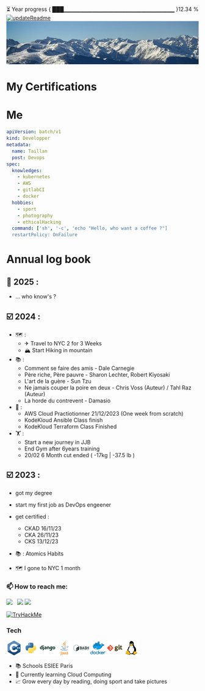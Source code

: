 ⏳ Year progress { ███▁▁▁▁▁▁▁▁▁▁▁▁▁▁▁▁▁▁▁▁▁▁▁▁▁▁▁ }12.34 % 
[![updateReadme](https://github.com/Taillan/Taillan/actions/workflows/UpdateReadme.yml/badge.svg)](https://github.com/Taillan/Taillan/actions/workflows/UpdateReadme.yml)
<code><img src="asset/landscape.jpg"></code>

# My Certifications

<p align="center">

<!--START_SECTION:badges-->
<!--END_SECTION:badges-->

</p>

# Me

```yaml
apiVersion: batch/v1
kind: Developper
metadata:
  name: Taillan
  post: Devops
spec:
  knowledges:
    - kubernetes
    - AWS
    - gitlabCI
    - docker
  hobbies:
    - sport
    - photography
    - ethicalHacking
  command: ['sh', '-c', 'echo "Hello, who want a coffee ?"]
  restartPolicy: OnFailure
```

# Annual log book

## 📆 2025 :
- ... who know's ?

## ☑️ 2024 :
- 🗺️ :
  - ✈ Travel to NYC 2 for 3 Weeks
  - 🏔️ Start Hiking in mountain
- 📚 :
   - Comment se faire des amis - Dale Carnegie
   - Père riche, Père pauvre - Sharon Lechter, Robert Kiyosaki
   - L'art de la guère - Sun Tzu
   - Ne jamais couper la poire en deux - Chris Voss (Auteur) / Tahl Raz (Auteur)
   - La horde du contrevent - Damasio
- 🚀 :
   - AWS Cloud Practiotionner 21/12/2023 (One week from scratch)
   - KodeKloud Ansible Class finish
   - KodeKloud Terraform Class Finished
- 🏋️ :
   - Start a new journey in JJB
   - End Gym after 6years training 
   - 20/02 6 Month cut ended ( -17kg | -37.5 lb )
 
## ☑️ 2023 :
- got my degree
- start my first job as DevOps engeener
- get certified :
  - CKAD 16/11/23
  - CKA  26/11/23
  - CKS 13/12/23
- 📚 :
    Atomics Habits

- 🗺️ I gone to NYC 1 month

### 📫 How to reach me:
[<img src="https://img.icons8.com/color/48/000000/linkedin.png" width="3.5%"/>](https://www.linkedin.com/in/mathieu-taillandier/)   &nbsp; ![](https://img.shields.io/badge/TryHackMe-212C42.svg?style=for-the-badge&logo=TryHackMe&logoColor=white) ![](https://komarev.com/ghpvc/?username=Taillan&label=Profile%20Visits&color=blue&style=for-the-badge)  &nbsp; 

[<img src="https://tryhackme-badges.s3.amazonaws.com/math.tail.png" alt="TryHackMe"/>](https://tryhackme.com/p/math.tail)

<!--<p align="center">
  <img align="center" src="https://github-readme-stats.vercel.app/api?username=Taillan" alt="Taillan Github Stats"></img>
</p>-->



### Tech

<p align="left">
    <code><img height="40" src="https://raw.githubusercontent.com/github/explore/80688e429a7d4ef2fca1e82350fe8e3517d3494d/topics/cpp/cpp.png"></code>
    <code><img height="40" src="https://raw.githubusercontent.com/github/explore/80688e429a7d4ef2fca1e82350fe8e3517d3494d/topics/python/python.png"></code>
    <code><img height="40" src="https://raw.githubusercontent.com/github/explore/80688e429a7d4ef2fca1e82350fe8e3517d3494d/topics/django/django.png"></code>
    <code><img height="40" src="https://raw.githubusercontent.com/github/explore/80688e429a7d4ef2fca1e82350fe8e3517d3494d/topics/java/java.png"></code>
    <code><img height="40" src="https://raw.githubusercontent.com/github/explore/80688e429a7d4ef2fca1e82350fe8e3517d3494d/topics/bash/bash.png"></code>
    <code><img height="40" src="https://raw.githubusercontent.com/github/explore/80688e429a7d4ef2fca1e82350fe8e3517d3494d/topics/docker/docker.png"></code>
    <code><img height="40" src="https://raw.githubusercontent.com/github/explore/80688e429a7d4ef2fca1e82350fe8e3517d3494d/topics/git/git.png"></code>
    <code><img height="40" src="https://raw.githubusercontent.com/github/explore/80688e429a7d4ef2fca1e82350fe8e3517d3494d/topics/linux/linux.png"></code>
  </p>

- :books: Schools ESIEE Paris<br />
- :seedling: Currently learning Cloud Computing
- :chart_with_upwards_trend: Grow every day by reading, doing sport and take pictures


